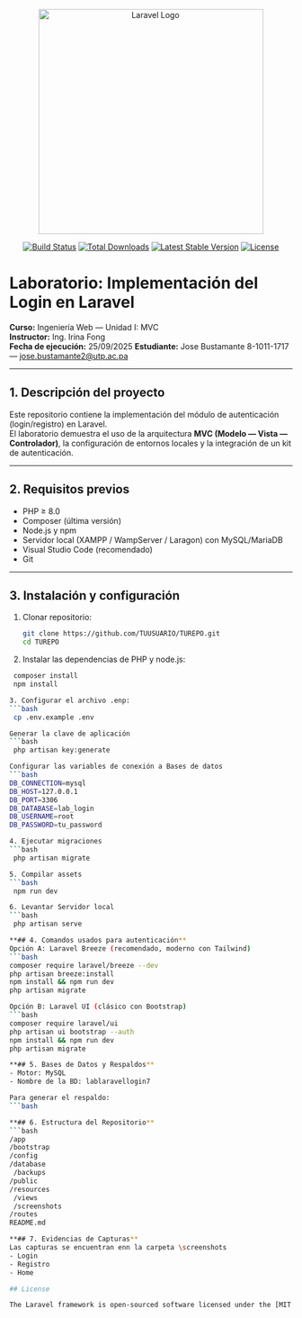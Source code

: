 <p align="center"><a href="https://laravel.com" target="_blank"><img src="https://raw.githubusercontent.com/laravel/art/master/logo-lockup/5%20SVG/2%20CMYK/1%20Full%20Color/laravel-logolockup-cmyk-red.svg" width="400" alt="Laravel Logo"></a></p>

<p align="center">
<a href="https://github.com/laravel/framework/actions"><img src="https://github.com/laravel/framework/workflows/tests/badge.svg" alt="Build Status"></a>
<a href="https://packagist.org/packages/laravel/framework"><img src="https://img.shields.io/packagist/dt/laravel/framework" alt="Total Downloads"></a>
<a href="https://packagist.org/packages/laravel/framework"><img src="https://img.shields.io/packagist/v/laravel/framework" alt="Latest Stable Version"></a>
<a href="https://packagist.org/packages/laravel/framework"><img src="https://img.shields.io/packagist/l/laravel/framework" alt="License"></a>
</p>

# Laboratorio: Implementación del Login en Laravel

**Curso:** Ingeniería Web — Unidad I: MVC  
**Instructor:** Ing. Irina Fong  
**Fecha de ejecución:** 25/09/2025
**Estudiante:** Jose Bustamante 8-1011-1717 — jose.bustamante2@utp.ac.pa 

---

## 1. Descripción del proyecto
Este repositorio contiene la implementación del módulo de autenticación (login/registro) en Laravel.  
El laboratorio demuestra el uso de la arquitectura **MVC (Modelo — Vista — Controlador)**, la configuración de entornos locales y la integración de un kit de autenticación.  

---

## 2. Requisitos previos
- PHP ≥ 8.0  
- Composer (última versión)  
- Node.js y npm  
- Servidor local (XAMPP / WampServer / Laragon) con MySQL/MariaDB  
- Visual Studio Code (recomendado)  
- Git  

---

## 3. Instalación y configuración
1. Clonar repositorio:
   ```bash
   git clone https://github.com/TUUSUARIO/TUREPO.git
   cd TUREPO

2. Instalar las dependencias de PHP y node.js:
 ```bash
  composer install
  npm install

3. Configurar el archivo .enp:
 ```bash
  cp .env.example .env

 Generar la clave de aplicación
 ```bash
  php artisan key:generate

 Configurar las variables de conexión a Bases de datos
 ```bash
DB_CONNECTION=mysql
DB_HOST=127.0.0.1
DB_PORT=3306
DB_DATABASE=lab_login
DB_USERNAME=root
DB_PASSWORD=tu_password

4. Ejecutar migraciones
 ```bash
  php artisan migrate

5. Compilar assets
 ```bash
  npm run dev

6. Levantar Servidor local
 ```bash
  php artisan serve

**## 4. Comandos usados para autenticación**
Opción A: Laravel Breeze (recomendado, moderno con Tailwind)
```bash
 composer require laravel/breeze --dev
php artisan breeze:install
npm install && npm run dev
php artisan migrate

Opción B: Laravel UI (clásico con Bootstrap)
```bash
 composer require laravel/ui
php artisan ui bootstrap --auth
npm install && npm run dev
php artisan migrate

**## 5. Bases de Datos y Respaldos**
- Motor: MySQL
- Nombre de la BD: lablaravellogin7

Para generar el respaldo:
```bash
 
**## 6. Estructura del Repositorio**
```bash
 /app
/bootstrap
/config
/database
  /backups
/public
/resources
  /views
  /screenshots
/routes
README.md

**## 7. Evidencias de Capturas**
Las capturas se encuentran enn la carpeta \screenshots
- Login
- Registro
- Home

## License

The Laravel framework is open-sourced software licensed under the [MIT license](https://opensource.org/licenses/MIT).
